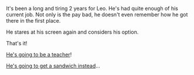 It's been a long and tiring 2 years for Leo. He's had quite enough of his current job. Not only is the pay bad, he doesn't even remember how he got there in the first place.

He stares at his screen again and considers his option.

That's it!

[He's going to be a teacher](noble-job/job.md)!

[He's going to get a sandwich instead](get-food/food.md)...